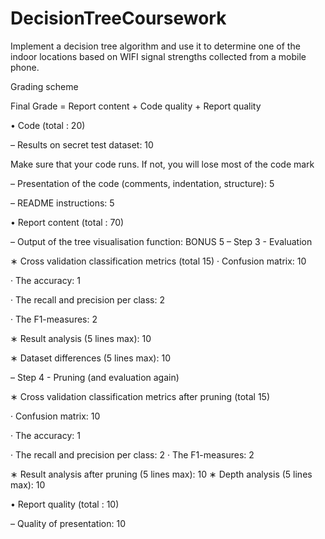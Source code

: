 # DecisionTreeCoursework
Implement a decision tree algorithm and use it to determine one of the indoor locations based on WIFI signal strengths collected from a mobile phone.


Grading scheme

Final Grade = Report content + Code quality + Report quality

• Code (total : 20)

– Results on secret test dataset: 10 

Make sure that your code runs. If not, you will lose most of the code mark

– Presentation of the code (comments, indentation, structure): 5

– README instructions: 5

• Report content (total : 70)

– Output of the tree visualisation function: BONUS 5 – Step 3 - Evaluation

∗ Cross validation classification metrics (total 15) · Confusion matrix: 10

· The accuracy: 1

· The recall and precision per class: 2

· The F1-measures: 2

∗ Result analysis (5 lines max): 10

∗ Dataset differences (5 lines max): 10

– Step 4 - Pruning (and evaluation again)

∗ Cross validation classification metrics after pruning (total 15)

· Confusion matrix: 10

· The accuracy: 1

· The recall and precision per class: 2 · The F1-measures: 2

∗ Result analysis after pruning (5 lines max): 10 ∗ Depth analysis (5 lines max): 10

• Report quality (total : 10)

– Quality of presentation: 10 
